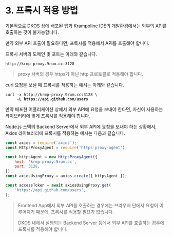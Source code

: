 # 3. 프록시 적용 방법

기본적으로 DKOS 상에 배포된 앱과 Krampoline IDE의 개발환경에서는 외부의 API를 호출하는 것이 불가능합니다.

만약 외부 API 호출이 필요하다면, 프록시를 적용해서 API를 호출해야 합니다.

프록시 서버의 도메인 및 포트는 아래와 같습니다.

`http://krmp-proxy.9rum.cc:3128`

> proxy 서버의 경우 https가 아닌 http 프로토콜로 적용해야 합니다.

curl 요청을 보낼 때 프록시를 적용하는 예시는 아래와 같습니다.

<pre><code>curl -x http://krmp-proxy.9rum.cc:3128 \
<strong>     -L https://api.github.com/users
</strong></code></pre>

만약 배포한 어플리케이션 상에서 외부 API에 요청을 보내야 한다면, 자신이 사용하는 라이브러리에 맞게 프록시를 적용해야 합니다.

Node.js 스택의 Backend Server에서 외부 API에 요청을 보내야 하는 상황에서, Axios 라이브러리에 프록시를 적용하는 예시는 다음과 같습니다.



```javascript
const axios = require('axios');
const HttpsProxyAgent = require('https-proxy-agent');

const httpsAgent = new HttpsProxyAgent({
	host: 'krmp-proxy.9rum.cc',
	port: 3128,
});
const axiosUsingProxy = axios.create({ httpsAgent });

const accessToken = await axiosUsingProxy.get(
	'https://api.github.com/users',
);
```

> Frontend App에서 외부 API를 호출하는 경우에는 브라우저 단에서 요청이 이루어지기 때문에, 프록시를 적용할 필요가 없습니다.
>
> DKOS 내에서 실행되는 Backend Server 등에서 외부 API를 호출하는 경우에 프록시를 적용해야 합니다.
